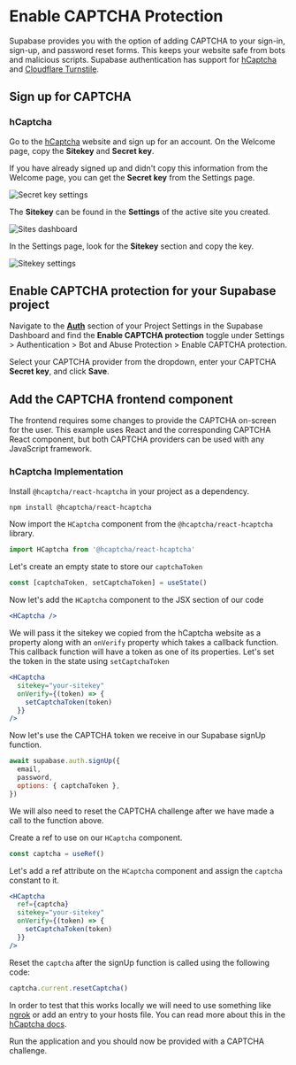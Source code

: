 # Enable CAPTCHA Protection

Supabase provides you with the option of adding CAPTCHA to your sign-in, sign-up, and password reset forms. This keeps your website safe from bots and malicious scripts. Supabase authentication has support for [hCaptcha](https://www.hcaptcha.com/) and [Cloudflare Turnstile](https://www.cloudflare.com/products/turnstile/).

## Sign up for CAPTCHA

### hCaptcha

Go to the [hCaptcha](https://www.hcaptcha.com/) website and sign up for an account. On the Welcome page, copy the **Sitekey** and **Secret key**.

If you have already signed up and didn't copy this information from the Welcome page, you can get the **Secret key** from the Settings page.

![Secret key settings](https://supabase.com/docs/img/guides/auth-captcha/site_secret_settings.png)

The **Sitekey** can be found in the **Settings** of the active site you created.

![Sites dashboard](https://supabase.com/docs/img/guides/auth-captcha/sites_dashboard.png)

In the Settings page, look for the **Sitekey** section and copy the key.

![Sitekey settings](https://supabase.com/docs/img/guides/auth-captcha/sitekey_settings.png)

## Enable CAPTCHA protection for your Supabase project

Navigate to the **[Auth](https://supabase.com/dashboard/project/_/settings/auth)** section of your Project Settings in the Supabase Dashboard and find the **Enable CAPTCHA protection** toggle under Settings > Authentication > Bot and Abuse Protection > Enable CAPTCHA protection.

Select your CAPTCHA provider from the dropdown, enter your CAPTCHA **Secret key**, and click **Save**.

## Add the CAPTCHA frontend component

The frontend requires some changes to provide the CAPTCHA on-screen for the user. This example uses React and the corresponding CAPTCHA React component, but both CAPTCHA providers can be used with any JavaScript framework.

### hCaptcha Implementation

Install `@hcaptcha/react-hcaptcha` in your project as a dependency.

```bash
npm install @hcaptcha/react-hcaptcha
```

Now import the `HCaptcha` component from the `@hcaptcha/react-hcaptcha` library.

```javascript
import HCaptcha from '@hcaptcha/react-hcaptcha'
```

Let's create an empty state to store our `captchaToken`

```javascript
const [captchaToken, setCaptchaToken] = useState()
```

Now let's add the `HCaptcha` component to the JSX section of our code

```jsx
<HCaptcha />
```

We will pass it the sitekey we copied from the hCaptcha website as a property along with an `onVerify` property which takes a callback function. This callback function will have a token as one of its properties. Let's set the token in the state using `setCaptchaToken`

```jsx
<HCaptcha
  sitekey="your-sitekey"
  onVerify={(token) => {
    setCaptchaToken(token)
  }}
/>
```

Now let's use the CAPTCHA token we receive in our Supabase signUp function.

```javascript
await supabase.auth.signUp({
  email,
  password,
  options: { captchaToken },
})
```

We will also need to reset the CAPTCHA challenge after we have made a call to the function above.

Create a ref to use on our `HCaptcha` component.

```javascript
const captcha = useRef()
```

Let's add a ref attribute on the `HCaptcha` component and assign the `captcha` constant to it.

```jsx
<HCaptcha
  ref={captcha}
  sitekey="your-sitekey"
  onVerify={(token) => {
    setCaptchaToken(token)
  }}
/>
```

Reset the `captcha` after the signUp function is called using the following code:

```javascript
captcha.current.resetCaptcha()
```

In order to test that this works locally we will need to use something like [ngrok](https://ngrok.com/) or add an entry to your hosts file. You can read more about this in the [hCaptcha docs](https://docs.hcaptcha.com/#local-development).

Run the application and you should now be provided with a CAPTCHA challenge.
